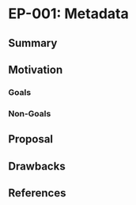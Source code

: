 # EP-001: Metadata

## Summary

## Motivation

### Goals

### Non-Goals

## Proposal

## Drawbacks

## References
